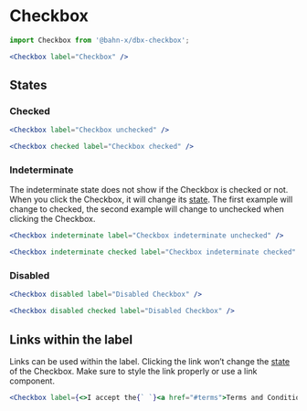 # Checkbox

```js
import Checkbox from '@bahn-x/dbx-checkbox';
```

```jsx +jsxpreview +highlight="Checkbox"
<Checkbox label="Checkbox" />
```

## States

### Checked

```jsx +jsxpreview .columns
<Checkbox label="Checkbox unchecked" />
```

```jsx +jsxpreview +highlight="checked" .columns
<Checkbox checked label="Checkbox checked" />
```

### Indeterminate

The indeterminate state does not show if the Checkbox is checked or not. When you click the Checkbox, it will change its [state](#states). The first example will change to checked, the second example will change to unchecked when clicking the Checkbox.

```jsx +jsxpreview +highlight="indeterminate" .columns
<Checkbox indeterminate label="Checkbox indeterminate unchecked" />
```

```jsx +jsxpreview +highlight="indeterminate","checked" .columns
<Checkbox indeterminate checked label="Checkbox indeterminate checked" />
```

### Disabled

```jsx +jsxpreview +highlight="disabled" .columns
<Checkbox disabled label="Disabled Checkbox" />
```

```jsx +jsxpreview +highlight="disabled" .columns
<Checkbox disabled checked label="Disabled Checkbox" />
```

## Links within the label

Links can be used within the label. Clicking the link won’t change the [state](#states) of the Checkbox. Make sure to style the link properly or use a link component.

```jsx +jsxpreview +highlight=/<a.+a>/
<Checkbox label={<>I accept the{` `}<a href="#terms">Terms and Conditions</a>.</>} />
```
